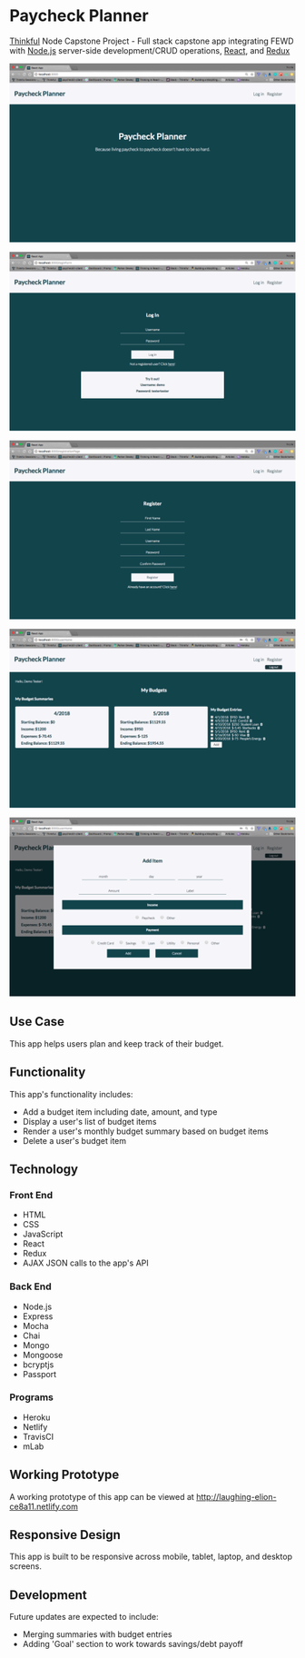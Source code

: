 <h1>Paycheck Planner</h1>

<p><a href="https://www.thinkful.com/">Thinkful</a> Node Capstone Project - Full stack capstone app integrating FEWD with <a href="https://nodejs.org/en/">Node.js</a> server-side development/CRUD operations, <a href="https://reactjs.org">React</a>, and <a href="https://redux.js.org/">Redux</a></p>

![landing page](https://github.com/nbradf2/paycheckit-client/blob/master/public/images/landingPage.png)

![login page](https://github.com/nbradf2/paycheckit-client/blob/master/public/images/loginPage.png)

![register page](https://github.com/nbradf2/paycheckit-client/blob/master/public/images/registerPage.png)

![home page](https://github.com/nbradf2/paycheckit-client/blob/master/public/images/userHome.png)

![add screen page](https://github.com/nbradf2/paycheckit-client/blob/master/public/images/addItem.png)

<h2>Use Case</h2>
<p>This app helps users plan and keep track of their budget.</p>

<h2>Functionality</h2>
<p>This app's functionality includes:</p>
<ul>
	<li>Add a budget item including date, amount, and type</li>
	<li>Display a user's list of budget items</li>
	<li>Render a user's monthly budget summary based on budget items</li>
	<li>Delete a user's budget item</li>
</ul>

<h2>Technology</h2>
<h3>Front End</h3>
<ul>
	<li>HTML</li>
	<li>CSS</li>
	<li>JavaScript</li>
	<li>React</li>
	<li>Redux</li>
	<li>AJAX JSON calls to the app's API</li>
</ul>

<h3>Back End</h3>
<ul>
	<li>Node.js</li>
	<li>Express</li>
	<li>Mocha</li>
	<li>Chai</li>
	<li>Mongo</li>
	<li>Mongoose</li>
	<li>bcryptjs</li>
	<li>Passport</li>
</ul>

<h3>Programs</h3>
<ul>
	<li>Heroku</li>
	<li>Netlify</li>
	<li>TravisCI</li>
	<li>mLab</li>
</ul>

<h2>Working Prototype</h2>
<p>A working prototype of this app can be viewed at <a href="http://laughing-elion-ce8a11.netlify.com">http://laughing-elion-ce8a11.netlify.com</a></p>

<h2>Responsive Design</h2>
<p>This app is built to be responsive across mobile, tablet, laptop, and desktop screens.</p>

<h2>Development</h2>
<p>Future updates are expected to include:</p>
<ul>
	<li>Merging summaries with budget entries</li>
	<li>Adding 'Goal' section to work towards savings/debt payoff</li>
</ul>


